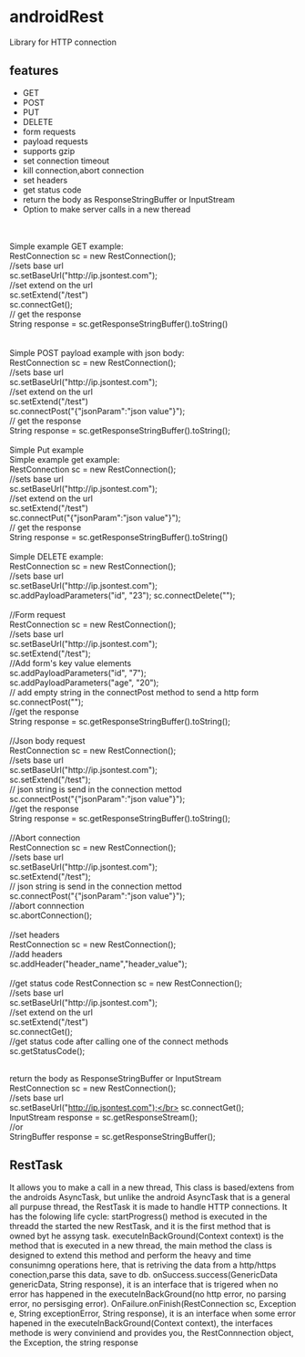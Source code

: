 # androidRest
Library for HTTP connection
<h2>features</h2>
<ul>
<li>GET</li> 
<li>POST</li> 
<li>PUT</li> 
<li>DELETE</li> 
<li>form requests</li> 
<li>payload requests</li> 
<li>supports gzip</li> 
<li>set connection timeout</li>
<li>kill connection,abort connection</li>
<li>set headers</li>
<li>get status code</li>
<li>return the body as ResponseStringBuffer or InputStream</li>
<li>Option to make server calls in a new theread</li>
<!---
It contains a RestTask class that is a task that extends from AsyncTask and is used to support the calls in a new thread.
The RestTask has interfaces for a onSuccess, onFailure and onFinish interfaces that are triggered depending on the output of the HTTP call.
-->
</ul>
</br></br>
Simple example GET example:</br>
RestConnection sc = new RestConnection();</br>
//sets base url</br>
sc.setBaseUrl("http://ip.jsontest.com");</br>
//set extend on the url</br>
sc.setExtend("/test")</br>
sc.connectGet();</br>
// get the response</br>
String response = sc.getResponseStringBuffer().toString()</br>
</br></br>
Simple POST payload example with json body: </br>
RestConnection sc = new RestConnection();</br>
//sets base url</br>
sc.setBaseUrl("http://ip.jsontest.com");</br>
//set extend on the url</br>
sc.setExtend("/test")</br>
sc.connectPost("{"jsonParam":"json value"}");</br>
// get the response</br>
String response  = sc.getResponseStringBuffer().toString();
<!--InputStream response = sc.getResponseStream()</br>-->
</br></br>
Simple Put example</br>
Simple example get example:</br>
RestConnection sc = new RestConnection();</br>
//sets base url</br>
sc.setBaseUrl("http://ip.jsontest.com");</br>
//set extend on the url</br>
sc.setExtend("/test")</br>
sc.connectPut("{"jsonParam":"json value"}");</br>
// get the response</br>
String response = sc.getResponseStringBuffer().toString()</br></br>
Simple DELETE example: </br>
RestConnection sc = new RestConnection();</br>
//sets base url</br>
sc.setBaseUrl("http://ip.jsontest.com");</br>
sc.addPayloadParameters("id", "23");
sc.connectDelete("");
<br></br>
//Form request</br>
RestConnection sc = new RestConnection();</br>
//sets base url</br>
sc.setBaseUrl("http://ip.jsontest.com");</br>
sc.setExtend("/test");</br>
//Add form's key value elements</br>
sc.addPayloadParameters("id", "7");</br>
sc.addPayloadParameters("age", "20");</br>
// add empty string in the connectPost method to send a http form</br>
sc.connectPost("");</br>
//get the response</br>
String response  = sc.getResponseStringBuffer().toString();
</br></br>
//Json body request</br>
RestConnection sc = new RestConnection();</br>
//sets base url</br>
sc.setBaseUrl("http://ip.jsontest.com");</br>
sc.setExtend("/test");</br>
// json string is send in the connection mettod</br>
sc.connectPost("{"jsonParam":"json value"}");</br>
//get the response</br>
String response  = sc.getResponseStringBuffer().toString();
</br></br>
//Abort connection</br>
RestConnection sc = new RestConnection();</br>
//sets base url</br>
sc.setBaseUrl("http://ip.jsontest.com");</br>
sc.setExtend("/test");</br>
// json string is send in the connection mettod</br>
sc.connectPost("{"jsonParam":"json value"}");</br>
//abort connnection</br>
sc.abortConnection();
<br></br>
//set headers
</br>
RestConnection sc = new RestConnection();</br>
//add headers</br>
sc.addHeader("header_name","header_value");
<br></br>
//get status code
RestConnection sc = new RestConnection();</br>
//sets base url</br>
sc.setBaseUrl("http://ip.jsontest.com");</br>
//set extend on the url</br>
sc.setExtend("/test")</br>
sc.connectGet();</br>
//get status code after calling one of the connect methods</br>
sc.getStatusCode();</br></br>

return the body as ResponseStringBuffer or InputStream</br>
RestConnection sc = new RestConnection();</br>
//sets base url</br>
sc.setBaseUrl("http://ip.jsontest.com");</br>
sc.connectGet();</br>
InputStream response  = sc.getResponseStream();</br>
//or</br>
StringBuffer response  = sc.getResponseStringBuffer();</br>

<h2>RestTask</h2>
It allows you to make a call in a new thread, This class is based/extens from the androids AsyncTask, but unlike the android  AsyncTask that is a general all purpuse thread, the RestTask it is made to handle HTTP connections. It has the folowing life cycle:
startProgress() method is executed in the threadd the started the new RestTask, and it is the first method that is owned byt he assyng task.
executeInBackGround(Context context) is the method that is executed in a new thread, the main method the class is designed to extend this method and perform the heavy and time consunimng operations here, that is retriving the data from a http/https conection,parse this data, save to db.
onSuccess.success(GenericData genericData, String response), it is an interface that is trigered when no error has happened in the executeInBackGround(no http error, no parsing error, no persisging error).
OnFailure.onFinish(RestConnection sc, Exception e, String exceptionError, String response), it is an interface when some error hapened in the executeInBackGround(Context context), the interfaces methode is wery conviniend and provides you, the RestConnnection object, the Exception, the string response


